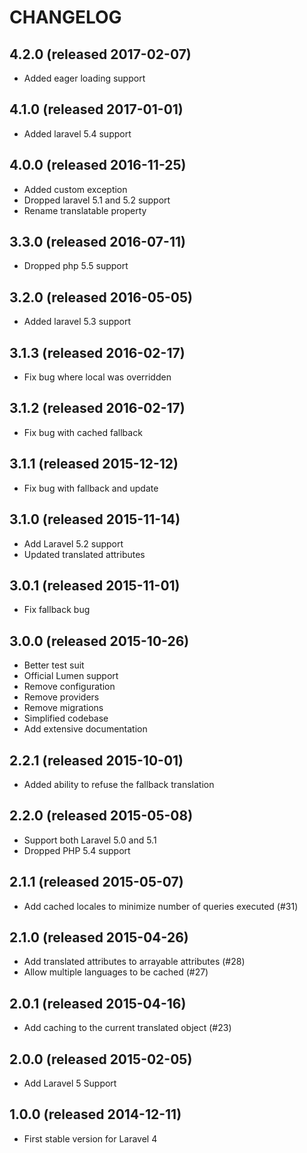 # CHANGELOG

## 4.2.0 (released 2017-02-07)

- Added eager loading support

## 4.1.0 (released 2017-01-01)

- Added laravel 5.4 support

## 4.0.0 (released 2016-11-25)

- Added custom exception
- Dropped laravel 5.1 and 5.2 support
- Rename translatable property

## 3.3.0 (released 2016-07-11)

- Dropped php 5.5 support

## 3.2.0 (released 2016-05-05)

- Added laravel 5.3 support

## 3.1.3 (released 2016-02-17)

- Fix bug where local was overridden

## 3.1.2 (released 2016-02-17)

- Fix bug with cached fallback

## 3.1.1 (released 2015-12-12)

- Fix bug with fallback and update

## 3.1.0 (released 2015-11-14)

- Add Laravel 5.2 support
- Updated translated attributes

## 3.0.1 (released 2015-11-01)

- Fix fallback bug

## 3.0.0 (released 2015-10-26)

- Better test suit
- Official Lumen support
- Remove configuration
- Remove providers
- Remove migrations
- Simplified codebase
- Add extensive documentation

## 2.2.1 (released 2015-10-01)

- Added ability to refuse the fallback translation

## 2.2.0 (released 2015-05-08)

- Support both Laravel 5.0 and 5.1
- Dropped PHP 5.4 support

## 2.1.1 (released 2015-05-07)

- Add cached locales to minimize number of queries executed (#31)

## 2.1.0 (released 2015-04-26)

- Add translated attributes to arrayable attributes (#28)
- Allow multiple languages to be cached (#27)

## 2.0.1 (released 2015-04-16)

- Add caching to the current translated object (#23)

## 2.0.0 (released 2015-02-05)

- Add Laravel 5 Support

## 1.0.0 (released 2014-12-11)

- First stable version for Laravel 4
